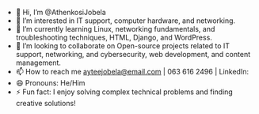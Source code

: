 - 👋 Hi, I’m @AthenkosiJobela
- 👀 I’m interested in IT support, computer hardware, and networking.
- 🌱 I’m currently learning Linux, networking fundamentals, and troubleshooting techniques, HTML, Django, and WordPress.
- 💞️ I’m looking to collaborate on Open-source projects related to IT support, networking, and cybersecurity, web development, and content management.
- 📫 How to reach me  ayteejobela@email.com | 063 616 2496 | LinkedIn: 
- 😄 Pronouns: He/Him
- ⚡ Fun fact: I enjoy solving complex technical problems and finding creative solutions!

<!---
AthenkosiJobela/AthenkosiJobela is a ✨ special ✨ repository because its `README.md` (this file) appears on your GitHub profile.
You can click the Preview link to take a look at your changes.
--->
